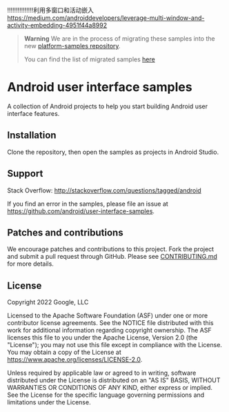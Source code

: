 !!!!!!!!!!!!!!!利用多窗口和活动嵌入
https://medium.com/androiddevelopers/leverage-multi-window-and-activity-embedding-4951f44a8992




> **Warning**
> We are in the process of migrating these samples into the new [platform-samples repository](https://github.com/android/platform-samples).
> 
> You can find the list of migrated samples [here](https://github.com/android/platform-samples/tree/main/samples/user-interface)

# Android user interface samples

A collection of Android projects to help you start building Android user interface features.

## Installation

Clone the repository, then open the samples as projects in Android Studio.

## Support

Stack Overflow: http://stackoverflow.com/questions/tagged/android

If you find an error in the samples, please file an issue at https://github.com/android/user-interface-samples.

## Patches and contributions

We encourage patches and contributions to this project. Fork the project and submit a pull request through GitHub. Please see [CONTRIBUTING.md](https://github.com/android/user-interface-samples/blob/main/CONTRIBUTING.md) for more details.

## License

Copyright 2022 Google, LLC

Licensed to the Apache Software Foundation (ASF) under one or more contributor license agreements. See the NOTICE file distributed with this work for additional information regarding copyright ownership. The ASF licenses this file to you under the Apache License, Version 2.0 (the "License"); you may not use this file except in compliance with the License. You may obtain a copy of the License at https://www.apache.org/licenses/LICENSE-2.0.

Unless required by applicable law or agreed to in writing, software distributed under the License is distributed on an "AS IS" BASIS, WITHOUT WARRANTIES OR CONDITIONS OF ANY KIND, either express or implied. See the License for the specific language governing permissions and limitations under the License.
